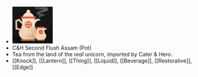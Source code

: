 - ![image.png](../assets/image_1701053572271_0.png)
- C&H Second Flush Assam (Pot)
- Tea from the land of the <i>real</i> unicorn, imported by Cater & Hero.
- [[Knock]],  [[Lantern]], [[Thing]], [[Liquid]], [[Beverage]], [[Restorative]], [[Edge]]